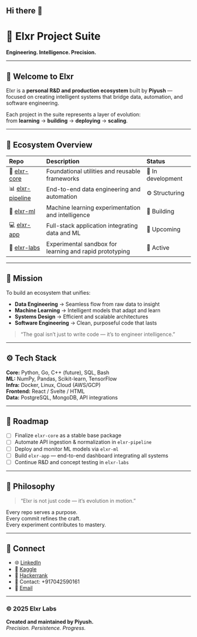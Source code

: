 ## Hi there 👋
# 🧠 Elxr Project Suite  
**Engineering. Intelligence. Precision.**

---

## 👋 Welcome to **Elxr**
Elxr is a **personal R&D and production ecosystem** built by **Piyush** — focused on creating intelligent systems that bridge data, automation, and software engineering.  

Each project in the suite represents a layer of evolution:  
from **learning** → **building** → **deploying** → **scaling**.

---

## 🧩 Ecosystem Overview

| Repo | Description | Status |
|:-----|:-------------|:--------|
| 🧱 [elxr-core](https://github.com/ELXR-creator/elxr-core) | Foundational utilities and reusable frameworks | 🧩 In development |
| 📊 [elxr-pipeline](https://github.com/ELXR-creator/elxr-pipeline) | End-to-end data engineering and automation | ⚙️ Structuring |
| 🤖 [elxr-ml](https://github.com/ELXR-creator/elxr-ml) | Machine learning experimentation and intelligence | 🧠 Building |
| 💻 [elxr-app](https://github.com/ELXR-creator/elxr-app) | Full-stack application integrating data and ML | 🚀 Upcoming |
| 🧪 [elxr-labs](https://github.com/ELXR-creator/elxr-labs) | Experimental sandbox for learning and rapid prototyping | 🔬 Active |

---

## 🎯 Mission  
To build an ecosystem that unifies:  
- **Data Engineering** → Seamless flow from raw data to insight  
- **Machine Learning** → Intelligent models that adapt and learn  
- **Systems Design** → Efficient and scalable architectures  
- **Software Engineering** → Clean, purposeful code that lasts  

> “The goal isn’t just to write code — it’s to engineer intelligence.”  

---

## ⚙️ Tech Stack  
**Core:** Python, Go, C++ (future), SQL, Bash  
**ML:** NumPy, Pandas, Scikit-learn, TensorFlow  
**Infra:** Docker, Linux, Cloud (AWS/GCP)  
**Frontend:** React / Svelte / HTML  
**Data:** PostgreSQL, MongoDB, API integrations  

---

## 🧭 Roadmap
- [ ] Finalize `elxr-core` as a stable base package  
- [ ] Automate API ingestion & normalization in `elxr-pipeline`  
- [ ] Deploy and monitor ML models via `elxr-ml`  
- [ ] Build `elxr-app` — end-to-end dashboard integrating all systems  
- [ ] Continue R&D and concept testing in `elxr-labs`

---

## 🧬 Philosophy  
> “Elxr is not just code — it’s evolution in motion.”  

Every repo serves a purpose.  
Every commit refines the craft.  
Every experiment contributes to mastery.  

---

## 🔗 Connect  
- 🌐 [LinkedIn](www.linkedin.com/in/jhapiyush006)  
- 🧩 [Kaggle](#)
- 😤 [Hackerrank](#)
- 📧 Contact: +917042590161
- 🔗 [Email](jhapiyush.work@gmail.com)

---

### © 2025 Elxr Labs  
**Created and maintained by Piyush.**  
*Precision. Persistence. Progress.*

